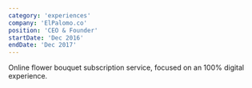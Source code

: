 ```yaml
---
category: 'experiences'
company: 'ElPalomo.co'
position: 'CEO & Founder'
startDate: 'Dec 2016'
endDate: 'Dec 2017'
---
```


Online flower bouquet subscription service, focused on an 100% digital experience.